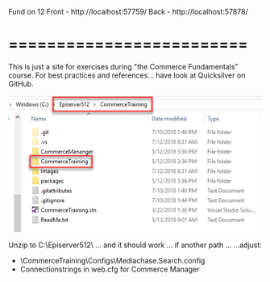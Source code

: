 Fund on 12
Front - http://localhost:57759/
Back - http://localhost:57878/

=========================
============================
This is just a site for exercises during "the Commerce Fundamentals" course.
For best practices and references... have look at Quicksilver on GitHub.

![Folder Structure](/Images/folder-structure.gif)

Unzip to C:\Episerver512\ ... and it should work ... if another path ...
...adjust:
 - \CommerceTraining\Configs\Mediachase.Search.config
 - Connectionstrings in web.cfg for Commerce Manager